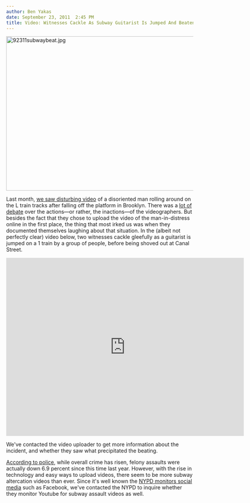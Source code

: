 ```yaml
---
author: Ben Yakas
date: September 23, 2011  2:45 PM
title: Video: Witnesses Cackle As Subway Guitarist Is Jumped And Beaten
---
```


<p><span class="mt-enclosure mt-enclosure-image" style="display: inline;"> <img alt="92311subwaybeat.jpg" src="https://web.archive.org/web/20111030164710im_/http://gothamist.com/attachments/byakas/92311subwaybeat.jpg" width="640" height="416" class="image-none"> </span></p>

<p>Last month, <a href="https://web.archive.org/web/20111030164710/http://gothamist.com/2011/08/21/video_see_someone_bloodied_in_the_s.php">we saw disturbing video</a> of a disoriented man rolling around on the L train tracks after falling off the platform in Brooklyn. There was a <a href="https://web.archive.org/web/20111030164710/http://gothamist.com/2011/08/23/i_did_help_the_drunk_guy_on_subway.php">lot of debate</a> over the actions&#x2014;or rather, the inactions&#x2014;of the videographers. But besides the fact that they chose to upload the video of the man-in-distress online in the first place, the thing that most irked us was when they documented themselves laughing about that situation. In the (albeit not perfectly clear) video below, two witnesses cackle gleefully as a guitarist is jumped on a 1 train by a group of people, before being shoved out at Canal Street.</p>

<p><iframe width="640" height="480" src="https://web.archive.org/web/20111030164710if_/http://www.youtube.com/embed/t0lPw_MO8ag" frameborder="0" allowfullscreen></iframe></p>

<p>We&apos;ve contacted the video uploader to get more information about the incident, and whether they saw what precipitated the beating. </p>

<p><a href="https://web.archive.org/web/20111030164710/http://gothamist.com/2011/09/23/blame_apple_subway_crime_jumps_169.php">According to police</a>, while overall crime has risen, felony assaults were actually down 6.9 percent since this time last year. However, with the rise in technology and easy ways to upload videos, there seem to be more subway altercation videos than ever. Since it&apos;s well known the <a href="https://web.archive.org/web/20111030164710/http://gothamist.com/2011/06/25/fyi_nypd_maybe_be_following_your_tw.php">NYPD monitors social media</a> such as Facebook, we&apos;ve contacted the NYPD to inquire whether they monitor Youtube for subway assault videos as well.</p>